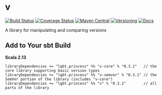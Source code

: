 # v

[![Build Status](https://img.shields.io/travis/NthPortal/v/master?logo=travis&style=for-the-badge)](https://travis-ci.org/NthPortal/v)
[![Coverage Status](https://img.shields.io/coveralls/github/NthPortal/v/master?logo=coveralls&style=for-the-badge)](https://coveralls.io/github/NthPortal/v?branch=master)
[![Maven Central](https://img.shields.io/maven-central/v/lgbt.princess/v_2.13?logo=apache-maven&style=for-the-badge)](https://mvnrepository.com/artifact/lgbt.princess/v)
[![Versioning](https://img.shields.io/badge/versioning-semver%202.0.0-blue.svg?style=for-the-badge)](http://semver.org/spec/v2.0.0.html)
[![Docs](https://www.javadoc.io/badge2/lgbt.princess/v_2.13/docs.svg?color=blue&style=for-the-badge)](https://www.javadoc.io/doc/lgbt.princess/v_2.13)

A library for manipulating and comparing versions

## Add to Your sbt Build

**Scala 2.13**

```sbtshell
libraryDependencies += "lgbt.princess" %% "v-core" % "0.3.1"   // the core library supporting basic version types
libraryDependencies += "lgbt.princess" %% "v-semver" % "0.3.1" // the SemVer portion of the library (includes "v-core")
libraryDependencies += "lgbt.princess" %% "v" % "0.3.1"        // all parts of the library
```

